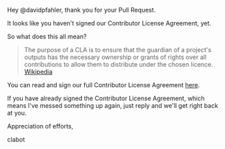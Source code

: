 
Hey @davidpfahler,
thank you for your Pull Request.

It looks like you haven't signed our Contributor License Agreement, yet.

So what does this all mean?

> The purpose of a CLA is to ensure that the guardian of a project's outputs has the necessary ownership or grants of rights over all contributions to allow them to distribute under the chosen licence.
[Wikipedia](http://en.wikipedia.org/wiki/Contributor_License_Agreement)

You can read and sign our full Contributor License Agreement [here](http://google.com).

If you have already signed the Contributor License Agreement, which means I've messed something up again, just reply and we'll get right back at you.

Appreciation of efforts,

clabot

